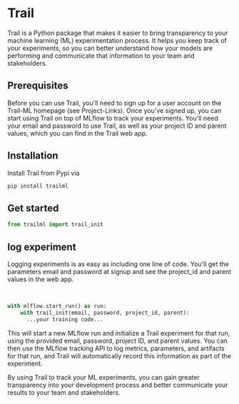 # Trail

Trail is a Python package that makes it easier to bring transparency to your machine learning (ML) experimentation process. It helps you keep track of your experiments, so you can better understand how your models are performing and communicate that information to your team and stakeholders.

## Prerequisites

Before you can use Trail, you'll need to sign up for a user account on the Trail-ML homepage (see Project-Links). Once you've signed up, you can start using Trail on top of MLflow to track your experiments. You'll need your email and password to use Trail, as well as your project ID and parent values, which you can find in the Trail web app.

## Installation

Install Trail from Pypi via 
```python 
pip install trailml
```

## Get started

```python 
from trailml import trail_init
```

## log experiment

Logging experiments is as easy as including one line of code. You'll get the parameters email and password at signup and see the project_id and parent values in the web app. <br />

<br />

```python
with mlflow.start_run() as run:
    with trail_init(email, password, project_id, parent):
      ...your training code...
```

This will start a new MLflow run and initialize a Trail experiment for that run, using the provided email, password, project ID, and parent values. You can then use the MLflow tracking API to log metrics, parameters, and artifacts for that run, and Trail will automatically record this information as part of the experiment.

By using Trail to track your ML experiments, you can gain greater transparency into your development process and better communicate your results to your team and stakeholders.